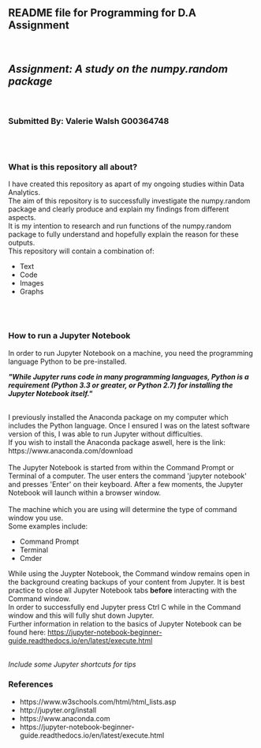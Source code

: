 <h2>README file for Programming for D.A Assignment</h2>
</br>
<h2><strong><i>Assignment: A study on the numpy.random package </h2></strong></i></br>

<h3><strong> Submitted By: Valerie Walsh G00364748 </h3></strong>
</br></br>
<h3> What is this repository all about? </h3>
I have created this repository as apart of my ongoing studies within Data Analytics.
</br>
The aim of this repository is to successfully investigate the numpy.random package and clearly produce and explain my findings from different aspects.</br>
It is my intention to research and run functions of the numpy.random package to fully understand and hopefully explain the reason for these outputs.
</br>
This repository will contain a combination of: </br>
<ul>
  <li>Text</li>
  <li>Code</li>
  <li>Images</li>
  <li>Graphs</li>
</ul>

</br>
</br>

<h3> How to run a Jupyter Notebook</h3>
In order to run Jupyter Notebook on a machine, you need the programming language Python to be pre-installed. </br>

<p><strong><i>"While Jupyter runs code in many programming languages, Python is a requirement (Python 3.3 or greater, or Python 2.7) for installing the Jupyter Notebook itself."</i></strong></p>
</br>
I previously installed the Anaconda package on my computer which includes the Python language. Once I ensured I was on the latest software version of this, I was able to run Jupyter without difficulties.</br>
If you wish to install the Anaconda package aswell, here is the link: https://www.anaconda.com/download
</br></br>
The Jupyter Notebook is started from within the Command Prompt or Terminal of a computer. The user enters the command 'jupyter notebook' and presses 'Enter' on their keyboard. After a few moments, the Jupyter Notebook will launch within a browser window. </br></br>
The machine which you are using will determine the type of command window you use. </br>
Some examples include: 
<ul>
  <li>Command Prompt</li>
  <li>Terminal</li>
  <li>Cmder</li>
</ul>

While using the Juypter Notebook, the Command window remains open in the background creating backups of your content from Jupyter. It is best practice to close all Jupyter Notebook tabs <strong>before</strong> interacting with the Command window. </br>
In order to successfully end Jupyter press Ctrl C while in the Command window and this will fully shut down Jupyter.
</br>
Further information in relation to the basics of Jupyter Notebook can be found here: https://jupyter-notebook-beginner-guide.readthedocs.io/en/latest/execute.html
</br>
</br>


<i> Include some Jupyter shortcuts for tips </i>

<h3>References</h3>
<ul>
  <li> https://www.w3schools.com/html/html_lists.asp </li>
  <li> http://jupyter.org/install </li>
  <li> https://www.anaconda.com </li>
  <li> https://jupyter-notebook-beginner-guide.readthedocs.io/en/latest/execute.html </li>
</ul>
